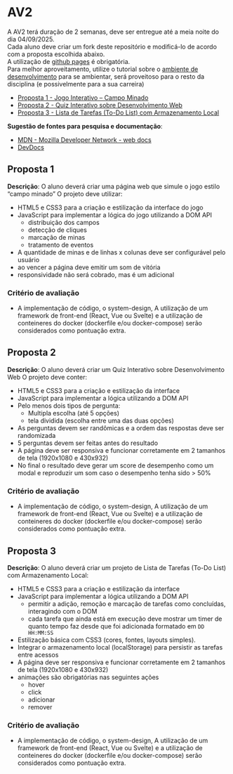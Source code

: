 # AV2
A AV2 terá duração de 2 semanas, deve ser entregue até a meia noite do dia 04/09/2025.  
Cada aluno deve criar um fork deste repositório e modificá-lo de acordo com a proposta escolhida abaixo.  
A utilização de [github pages](https://pages.github.com/) é obrigatória.  
Para melhor aproveitamento, utilize o tutorial sobre o [ambiente de desenvolvimento](https://github.com/prof-hfabio/ambiente) para se ambientar, será proveitoso para o resto da disciplina (e possivelmente para a sua carreira)

- [Proposta 1 - Jogo Interativo – Campo Minado](#proposta-1)
- [Proposta 2 - Quiz Interativo sobre Desenvolvimento Web](#proposta-2)
- [Proposta 3 - Lista de Tarefas (To-Do List) com Armazenamento Local](#proposta-3)

**Sugestão de fontes para pesquisa e documentação**:
- [MDN - Mozilla Developer Network - web docs](https://developer.mozilla.org/)
- [DevDocs](https://devdocs.io/)

## Proposta 1 
**Descrição**: O aluno deverá criar uma página web que simule o jogo estilo “campo minado”
O projeto deve utilizar:
- HTML5 e CSS3 para a criação e estilização da interface do jogo
- JavaScript para implementar a lógica do jogo utilizando a DOM API
  - distribuição dos campos
  - detecção de cliques
  - marcação de minas
  - tratamento de eventos
- A quantidade de minas e de linhas x colunas deve ser configurável pelo usuário
- ao vencer a página deve emitir um som de vitória
- responsividade não será cobrado, mas é um adicional

### Critério de avaliação 
- A implementação de código, o system-design, A utilização de um framework de front-end (React, Vue ou Svelte) e a utilização de conteineres do docker (dockerfile e/ou docker-compose) serão considerados como pontuação extra.

## Proposta 2
**Descrição**: O aluno deverá criar um Quiz Interativo sobre Desenvolvimento Web 
O projeto deve conter:
- HTML5 e CSS3 para a criação e estilização da interface
- JavaScript para implementar a lógica utilizando a DOM API
- Pelo menos dois tipos de pergunta:
  - Multipla escolha (até 5 opções)
  - tela dividida (escolha entre uma das duas opções)
- As perguntas devem ser randômicas e a ordem das respostas deve ser randomizada
- 5 perguntas devem ser feitas antes do resultado
- A página deve ser responsiva e funcionar corretamente em 2 tamanhos de tela (1920x1080 e 430x932)
- No final o resultado deve gerar um score de desempenho como um modal e reproduzir um som caso o desempenho tenha sido > 50%
### Critério de avaliação 
- A implementação de código, o system-design, A utilização de um framework de front-end (React, Vue ou Svelte) e a utilização de conteineres do docker (dockerfile e/ou docker-compose) serão considerados como pontuação extra.

## Proposta 3
**Descrição**: O aluno deverá criar um projeto de Lista de Tarefas (To-Do List) com Armazenamento Local:
- HTML5 e CSS3 para a criação e estilização da interface
- JavaScript para implementar a lógica utilizando a DOM API
  - permitir a adição, remoção e marcação de tarefas como concluídas, interagindo com o DOM
  - cada tarefa que ainda está em execução deve mostrar um timer de quanto tempo faz desde que foi adicionada formatado em `DD HH:MM:SS`
- Estilização básica com CSS3 (cores, fontes, layouts simples).
- Integrar o armazenamento local (localStorage) para persistir as tarefas entre acessos
- A página deve ser responsiva e funcionar corretamente em 2 tamanhos de tela (1920x1080 e 430x932)
- animações são obrigatórias nas seguintes ações
  - hover
  - click
  - adicionar
  - remover
### Critério de avaliação 
- A implementação de código, o system-design, A utilização de um framework de front-end (React, Vue ou Svelte) e a utilização de conteineres do docker (dockerfile e/ou docker-compose) serão considerados como pontuação extra.
